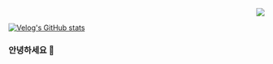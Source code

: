 <!-- <img src="https://capsule-render.vercel.app/api?type=waving&color=87CEEB&height=300&section=header&text=Welcome, nyong&fontSize=90&animation=twinkling" /> -->
  
<span>
<p align = "right">
  <a href="https://github.com/wonyongChoi05"><img src="https://hits.seeyoufarm.com/api/count/incr/badge.svg?url=https%3A%2F%2Fgithub.com%2FwonyongChoi05&count_bg=%23000000&title_bg=%23000000&icon=github.svg&icon_color=%23E7E7E7&title=Visitor&edge_flat=false)"/>
  </a>
</p>

[![Velog's GitHub stats](https://velog-readme-stats.vercel.app/api/badge?name=nyong_i)](https://velog.io/@nyong_i) 
### 안녕하세요 👋
</span>

<div>

<!-- 
[![Velog's GitHub stats](https://velog-readme-stats.vercel.app/api?name=nyong_i&color=dark)](https://github.com/wonyongChoi05/velog-readme-stats) &nbsp;&nbsp;&nbsp;
-->
<!-- [![Solved.ac Profile](http://mazassumnida.wtf/api/generate_badge?boj=qorwnsduftlagl)](https://solved.ac/qorwnsduftlagl) -->

<!-- 
![Anurag's GitHub stats](https://github-readme-stats.vercel.app/api?username=wonyongChoi05&theme=github_dark&show_icons=true)<br><br>
-->
</p>
</div>

  
<!--     
<img width="1200" height = "250" src="https://user-images.githubusercontent.com/94087228/170761517-03e15a5d-155c-426e-9a66-9eec4e501977.gif"/>
 -->
<!-- ![Footer](https://capsule-render.vercel.app/api?type=waving&color=auto&height=200&section=footer) -->
